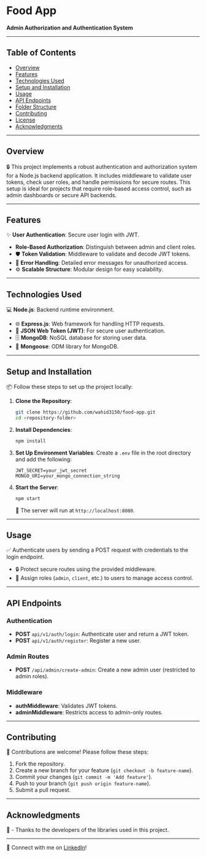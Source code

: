 # Food App

**Admin Authorization and Authentication System**

---

## Table of Contents

- [Overview](#overview)
- [Features](#features)
- [Technologies Used](#technologies-used)
- [Setup and Installation](#setup-and-installation)
- [Usage](#usage)
- [API Endpoints](#api-endpoints)
- [Folder Structure](#folder-structure)
- [Contributing](#contributing)
- [License](#license)
- [Acknowledgments](#acknowledgments)

---

## Overview

🔒 This project implements a robust authentication and authorization system for a Node.js backend application. It includes middleware to validate user tokens, check user roles, and handle permissions for secure routes. This setup is ideal for projects that require role-based access control, such as admin dashboards or secure API backends.

---

## Features

✨ **User Authentication**: Secure user login with JWT.

- **Role-Based Authorization**: Distinguish between admin and client roles.
- 🛡️ **Token Validation**: Middleware to validate and decode JWT tokens.
- 🚨 **Error Handling**: Detailed error messages for unauthorized access.
- ⚙️ **Scalable Structure**: Modular design for easy scalability.

---

## Technologies Used

💻 **Node.js**: Backend runtime environment.

- 🌐 **Express.js**: Web framework for handling HTTP requests.
- 🔐 **JSON Web Token (JWT)**: For secure user authentication.
- 🗄️ **MongoDB**: NoSQL database for storing user data.
- 📜 **Mongoose**: ODM library for MongoDB.

---

## Setup and Installation

📦 Follow these steps to set up the project locally:

1. **Clone the Repository**:

   ```bash
   git clone https://github.com/wahid3150/food-app.git
   cd <repository-folder>
   ```

2. **Install Dependencies**:

   ```bash
   npm install
   ```

3. **Set Up Environment Variables**:
   Create a `.env` file in the root directory and add the following:

   ```env
   JWT_SECRET=your_jwt_secret
   MONGO_URI=your_mongo_connection_string
   ```

4. **Start the Server**:

   ```bash
   npm start
   ```

   🚀 The server will run at `http://localhost:8080`.

---

## Usage

✅ Authenticate users by sending a POST request with credentials to the login endpoint.

- 🔒 Protect secure routes using the provided middleware.
- 🔑 Assign roles (`admin`, `client`, etc.) to users to manage access control.

---

## API Endpoints

### Authentication

- **POST** `api/v1/auth/login`: Authenticate user and return a JWT token.
- **POST** `api/v1/auth/register`: Register a new user.

### Admin Routes

- **POST** `/api/admin/create-admin`: Create a new admin user (restricted to admin roles).

### Middleware

- **authMiddleware**: Validates JWT tokens.
- **adminMiddleware**: Restricts access to admin-only routes.

---

## Contributing

🤝 Contributions are welcome! Please follow these steps:

1. Fork the repository.
2. Create a new branch for your feature (`git checkout -b feature-name`).
3. Commit your changes (`git commit -m 'Add feature'`).
4. Push to your branch (`git push origin feature-name`).
5. Submit a pull request.

---

## Acknowledgments

🙏 - Thanks to the developers of the libraries used in this project.

---

💼 Connect with me on [LinkedIn](https://www.linkedin.com/in/wahidanon/)!
